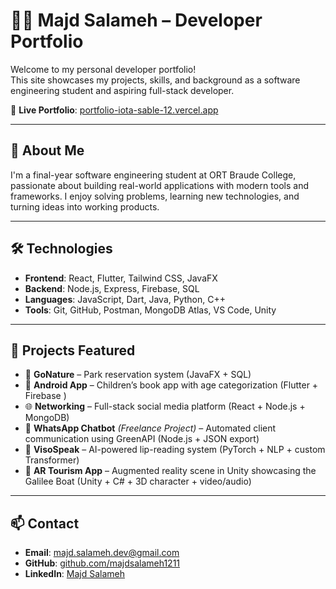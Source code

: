 # 👨‍💻 Majd Salameh – Developer Portfolio

Welcome to my personal developer portfolio!  
This site showcases my projects, skills, and background as a software engineering student and aspiring full-stack developer.

🔗 **Live Portfolio**: [portfolio-iota-sable-12.vercel.app](https://portfolio-iota-sable-12.vercel.app)

---

## 🧠 About Me

I'm a final-year software engineering student at ORT Braude College, passionate about building real-world applications with modern tools and frameworks. I enjoy solving problems, learning new technologies, and turning ideas into working products.

---

## 🛠 Technologies

- **Frontend**: React, Flutter, Tailwind CSS, JavaFX
- **Backend**: Node.js, Express, Firebase, SQL
- **Languages**: JavaScript, Dart, Java, Python, C++
- **Tools**: Git, GitHub, Postman, MongoDB Atlas, VS Code, Unity

---

## 📂 Projects Featured

- 📝 **GoNature** – Park reservation system (JavaFX + SQL)
- 📱 **Android App** – Children’s book app with age categorization (Flutter + Firebase )
- 🌐 **Networking** – Full-stack social media platform (React + Node.js + MongoDB)
- 🤖 **WhatsApp Chatbot** *(Freelance Project)* – Automated client communication using GreenAPI (Node.js + JSON export)
- 🧠 **VisoSpeak** – AI-powered lip-reading system (PyTorch + NLP + custom Transformer)
- 🧳 **AR Tourism App** – Augmented reality scene in Unity showcasing the Galilee Boat (Unity + C# + 3D character + video/audio)

---

## 📫 Contact

- **Email**: majd.salameh.dev@gmail.com  
- **GitHub**: [github.com/majdsalameh1211](https://github.com/majdsalameh1211)  
- **LinkedIn**: [Majd Salameh](https://linkedin.com/in/majdsalameh)
